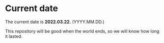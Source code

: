 # Current date

The current date is **2022.03.22.** (YYYY.MM.DD.)

This repository will be good when the world ends, so we will know how long it lasted.